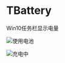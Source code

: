 # TBattery
Win10任务栏显示电量

![使用电池](https://attach.52pojie.cn/forum/201903/07/213646apwk5kq8rqmja58u.png)

![充电中](https://attach.52pojie.cn/forum/201903/07/213729s74vrxkxsyc7mjnh.png)
